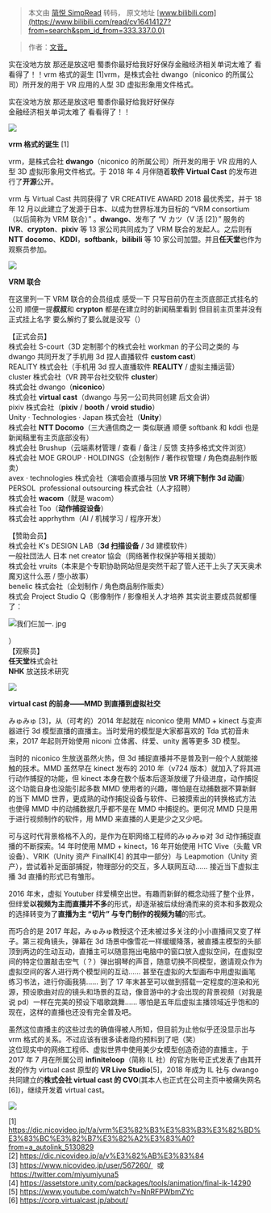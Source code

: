 > 本文由 [简悦 SimpRead](http://ksria.com/simpread/) 转码， 原文地址 [www.bilibili.com](https://www.bilibili.com/read/cv16414127?from=search&spm_id_from=333.337.0.0)

> 作者：[文音_](https://space.bilibili.com/6072722)

 实在没地方放 那还是放这吧 蜀黍你最好给我好好保存金融经济相关单词太难了 看看得了！！vrm 格式的诞生 [1]vrm，是株式会社 dwango（niconico 的所属公司）所开发的用于 VR 应用的人型 3D 虚拟形象用文件格式。

实在没地方放 那还是放这吧 蜀黍你最好给我好好保存  
金融经济相关单词太难了 看看得了！！

![](http://i0.hdslb.com/bfs/article/0117cbba35e51b0bce5f8c2f6a838e8a087e8ee7.png)

**vrm 格式的诞生** [1]  

vrm，是株式会社 **dwango**（niconico 的所属公司）所开发的用于 VR 应用的人型 3D 虚拟形象用文件格式。于 2018 年 4 月伴随着**软件 Virtual Cast** 的发布进行了**开源**公开。

vrm 与 Virtual Cast 共同获得了 VR CREATIVE AWARD 2018 最优秀奖，并于 18 年 12 月以此建立了发源于日本、以成为世界标准为目标的 “VRM consortium（以后简称为 VRM 联合）” 。**dwango**、发布了 “V カツ（V 活 [2]）” 服务的 **IVR**、**crypton**、**pixiv** 等 13 家公司共同成为了 VRM 联合的发起人。之后则有 **NTT docomo**、**KDDI**，**softbank**，**bilibili** 等 10 家公司加盟。并且**任天堂**也作为观察员参加。  

![](http://i0.hdslb.com/bfs/article/0117cbba35e51b0bce5f8c2f6a838e8a087e8ee7.png)

**VRM 联合**

在这里列一下 VRM 联合的会员组成 感受一下 只写目前仍在主页底部正式挂名的公司 顺便一提**叔叔**和 **crypton** 都是在建立时的新闻稿里看到 但目前主页里并没有正式挂上名字 要么解约了要么就是没写（）

  
【正式会员】  
株式会社 S-court（3D 定制那个的株式会社 workman 的子公司之类的 与 dwango 共同开发了手机用 3d 捏人直播软件 **custom cast**）  
REALITY 株式会社（手机用 3d 捏人直播软件 **REALITY** / 虚拟主播运营）  
cluster 株式会社（VR 跨平台社交软件 **cluster**）  
株式会社 dwango（**niconico**）  
株式会社 **virtual cast**（dwango 与另一公司共同创建 后文会讲）  
pixiv 株式会社（**pixiv** / **booth** / **vroid studio**）  
Unity · Technologies · Japan 株式会社（**Unity**）  
株式会社 **NTT Docomo**（三大通信商之一 类似联通 顺便 softbank 和 kddi 也是新闻稿里有主页底部没有）  
株式会社 Brushup（云端素材管理 / 查看 / 备注 / 反馈 支持多格式文件浏览）  
株式会社 MOE GROUP · HOLDINGS（企划制作 / 著作权管理 / 角色商品制作贩卖）  
avex · technologies 株式会社（演唱会直播与回放 **VR 环境下制作 3d 动画**）  
PERSOL  professional outsourcing 株式会社（人才招聘）  
株式会社 **wacom**（就是 wacom）  
株式会社 Too（**动作捕捉设备**）  
株式会社 apprhythm（AI / 机械学习 / 程序开发）

【赞助会员】  
株式会社 K's DESIGN LAB（**3d 扫描设备** / 3d 建模软件）  
一般社団法人 日本 net creator 協会（网络著作权保护等相关援助）  
株式会社 vruits（本来是个专职协助网站但是突然干起了管人还干上头了天天奥术魔刃这什么恶 / 堕小故事）  
benelic 株式会社（企划制作 / 角色商品制作贩卖）  
株式会 Project Studio Q（影像制作 / 影像相关人才培养 其实说主要成员就都懂了：

  
  

![](http://i0.hdslb.com/bfs/article/404aafeb8195b1ab0da97c62927bbe93ffa445df.png@942w_528h_progressive.webp)我们仨加一. jpg

）  
【观察员】  
**任天堂**株式会社  
**NHK** 放送技术研究  

![](http://i0.hdslb.com/bfs/article/0117cbba35e51b0bce5f8c2f6a838e8a087e8ee7.png)

**virtual cast 的前身——MMD 到直播到虚拟社交**  

みゅみゅ [3]，从（可考的）2014 年起就在 niconico 使用 MMD + kinect 与变声器进行 3d 模型直播的直播主。当时爱用的模型是大家都喜欢的 Tda 式初音未来，2017 年起则开始使用 niconi 立体酱、绊爱、unity 酱等更多 3D 模型。

当时的 niconico 生放送虽然火热，但 3d 捕捉直播并不是普及到一般个人就能接触的技术。MMD 虽然早在 kinect 发布的 2010 年（v724 版本）就加入了将其进行动作捕捉的功能，但 kinect 本身在数个版本后逐渐放缓了升级进度，动作捕捉这个功能自身也没能引起多数 MMD 使用者的兴趣，哪怕是在动捕数据不算新鲜的当下 MMD 世界，更成熟的动作捕捉设备与软件、已被摸索出的转换格式方法也使得 MMD 中的动捕数据几乎都不是在 MMD 中捕捉的。更何况 MMD 只是用于进行视频制作的软件，用 MMD 来直播的人更是少之又少吧。

可与这时代背景格格不入的，是作为在职网络工程师的みゅみゅ对 3d 动作捕捉直播的不断探索。14 年时使用 MMD + kinect，16 年开始使用 HTC Vive（头戴 VR 设备）、VRIK（Unity 资产 FinalIK[4] 的其中一部分）与 Leapmotion（Unity 资产），尝试着补足面部捕捉，物理部分的交互，多人联网互动…… 接近当下虚拟主播 3d 直播的形式已有雏形。

2016 年末，虚拟 Youtuber 绊爱横空出世。有趣而新鲜的概念动摇了整个业界，但绊爱**以视频为主而直播并不多**的形式，却逐渐被后续纷涌而来的资本和多数观众的选择转变为了**直播为主 “切片” 与专门制作的视频为辅**的形式。

而巧合的是 2017 年起，みゅみゅ教授这个还未被过多关注的小小直播间又变了样子。第三视角镜头，弹幕在 3d 场景中像雪花一样缓缓降落，被直播主模型的头部顶到两边的生动互动，直播主可以随意拖出电脑中的窗口放入虚拟空间，在虚拟空间的特定位置敲击空气（？）弹出钢琴的声音，随意切换不同模型，邀请观众作为虚拟空间的客人进行两个模型间的互动…… 甚至在虚拟的大型画布中用虚拟画笔练习书法，进行你画我猜…… 到了 17 年末甚至可以做到搭载一定程度的渲染和光源，预设歌曲对应的镜头和场景的互动，像音游中的才会出现的背景视频（对我是说 pd）一样在完美的预设下唱歌跳舞…… 哪怕是五年后虚拟主播领域近乎饱和的现在，这样的直播也还没有完全普及吧。  

虽然这位直播主的这些过去的确值得被人所知，但目前为止他似乎还没显示出与 vrm 格式的关系。不过应该有很多读者隐约预料到了吧（笑）  
这位现实中的网络工程师、虚拟世界中使用美少女模型创造奇迹的直播主，于 2017 年 7 月在所属公司 **infiniteloop**（简称 IL 社）的官方账号正式发表了由其开发的作为 virtual cast 原型的 **VR Live Studio**[5]，2018 年成为 IL 社与 dwango 共同建立的**株式会社 virtual cast 的 CVO**(其本人也正式在公司主页中被痛失网名 [6])，继续开发着 virtual cast。

![](http://i0.hdslb.com/bfs/article/0117cbba35e51b0bce5f8c2f6a838e8a087e8ee7.png)

[1] https://dic.nicovideo.jp/t/a/vrm%E3%82%B3%E3%83%B3%E3%82%BD%E3%83%BC%E3%82%B7%E3%82%A2%E3%83%A0?from=a_autolink_5130829  
[2] https://dic.nicovideo.jp/a/v%E3%82%AB%E3%83%84  
[3] https://www.nicovideo.jp/user/567260/   或   https://twitter.com/miyumiyuna5  
[4] https://assetstore.unity.com/packages/tools/animation/final-ik-14290  
[5] https://www.youtube.com/watch?v=NnRFPWbmZYc  
[6] https://corp.virtualcast.jp/about/
